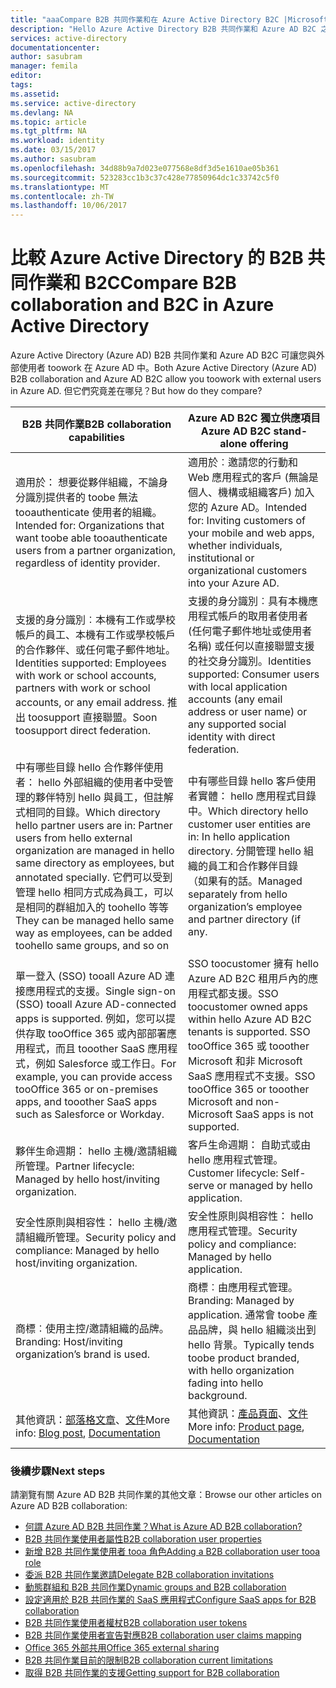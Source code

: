 ```yaml
---
title: "aaaCompare B2B 共同作業和在 Azure Active Directory B2C |Microsoft 文件"
description: "Hello Azure Active Directory B2B 共同作業和 Azure AD B2C 之間的差異為何？"
services: active-directory
documentationcenter: 
author: sasubram
manager: femila
editor: 
tags: 
ms.assetid: 
ms.service: active-directory
ms.devlang: NA
ms.topic: article
ms.tgt_pltfrm: NA
ms.workload: identity
ms.date: 03/15/2017
ms.author: sasubram
ms.openlocfilehash: 34d88b9a7d023e077568e8df3d5e1610ae05b361
ms.sourcegitcommit: 523283cc1b3c37c428e77850964dc1c33742c5f0
ms.translationtype: MT
ms.contentlocale: zh-TW
ms.lasthandoff: 10/06/2017
---
```

# <a name="compare-b2b-collaboration-and-b2c-in-azure-active-directory"></a><span data-ttu-id="55416-103">比較 Azure Active Directory 的 B2B 共同作業和 B2C</span><span class="sxs-lookup"><span data-stu-id="55416-103">Compare B2B collaboration and B2C in Azure Active Directory</span></span>

<span data-ttu-id="55416-104">Azure Active Directory (Azure AD) B2B 共同作業和 Azure AD B2C 可讓您與外部使用者 toowork 在 Azure AD 中。</span><span class="sxs-lookup"><span data-stu-id="55416-104">Both Azure Active Directory (Azure AD) B2B collaboration and Azure AD B2C allow you toowork with external users in Azure AD.</span></span> <span data-ttu-id="55416-105">但它們究竟差在哪兒？</span><span class="sxs-lookup"><span data-stu-id="55416-105">But how do they compare?</span></span>


<span data-ttu-id="55416-106">B2B 共同作業</span><span class="sxs-lookup"><span data-stu-id="55416-106">B2B collaboration capabilities</span></span> |     <span data-ttu-id="55416-107">Azure AD B2C 獨立供應項目</span><span class="sxs-lookup"><span data-stu-id="55416-107">Azure AD B2C stand-alone offering</span></span>
-------- | --------
<span data-ttu-id="55416-108">適用於： 想要從夥伴組織，不論身分識別提供者的 toobe 無法 tooauthenticate 使用者的組織。</span><span class="sxs-lookup"><span data-stu-id="55416-108">Intended for: Organizations that want toobe able tooauthenticate users from a partner organization, regardless of identity provider.</span></span> | <span data-ttu-id="55416-109">適用於︰邀請您的行動和 Web 應用程式的客戶 (無論是個人、機構或組織客戶) 加入您的 Azure AD。</span><span class="sxs-lookup"><span data-stu-id="55416-109">Intended for: Inviting customers of your mobile and web apps, whether individuals, institutional or organizational customers into your Azure AD.</span></span>
<span data-ttu-id="55416-110">支援的身分識別︰本機有工作或學校帳戶的員工、本機有工作或學校帳戶的合作夥伴、或任何電子郵件地址。</span><span class="sxs-lookup"><span data-stu-id="55416-110">Identities supported: Employees with work or school accounts, partners with work or school accounts, or any email address.</span></span> <span data-ttu-id="55416-111">推出 toosupport 直接聯盟。</span><span class="sxs-lookup"><span data-stu-id="55416-111">Soon toosupport direct federation.</span></span>  | <span data-ttu-id="55416-112">支援的身分識別︰具有本機應用程式帳戶的取用者使用者 (任何電子郵件地址或使用者名稱) 或任何以直接聯盟支援的社交身分識別。</span><span class="sxs-lookup"><span data-stu-id="55416-112">Identities supported: Consumer users with local application accounts (any email address or user name) or any supported social identity with direct federation.</span></span>
<span data-ttu-id="55416-113">中有哪些目錄 hello 合作夥伴使用者： hello 外部組織的使用者中受管理的夥伴特別 hello 與員工，但註解式相同的目錄。</span><span class="sxs-lookup"><span data-stu-id="55416-113">Which directory hello partner users are in: Partner users from hello external organization are managed in hello same directory as employees, but annotated specially.</span></span> <span data-ttu-id="55416-114">它們可以受到管理 hello 相同方式成為員工，可以是相同的群組加入的 toohello 等等</span><span class="sxs-lookup"><span data-stu-id="55416-114">They can be managed hello same way as employees, can be added toohello same groups, and so on</span></span>  | <span data-ttu-id="55416-115">中有哪些目錄 hello 客戶使用者實體： hello 應用程式目錄中。</span><span class="sxs-lookup"><span data-stu-id="55416-115">Which directory hello customer user entities are in: In hello application directory.</span></span> <span data-ttu-id="55416-116">分開管理 hello 組織的員工和合作夥伴目錄 （如果有的話。</span><span class="sxs-lookup"><span data-stu-id="55416-116">Managed separately from hello organization’s employee and partner directory (if any.</span></span>
<span data-ttu-id="55416-117">單一登入 (SSO) tooall Azure AD 連接應用程式的支援。</span><span class="sxs-lookup"><span data-stu-id="55416-117">Single sign-on (SSO) tooall Azure AD-connected apps is supported.</span></span> <span data-ttu-id="55416-118">例如，您可以提供存取 tooOffice 365 或內部部署應用程式，而且 tooother SaaS 應用程式，例如 Salesforce 或工作日。</span><span class="sxs-lookup"><span data-stu-id="55416-118">For example, you can provide access tooOffice 365 or on-premises apps, and tooother SaaS apps such as Salesforce or Workday.</span></span>  |  <span data-ttu-id="55416-119">SSO toocustomer 擁有 hello Azure AD B2C 租用戶內的應用程式都支援。</span><span class="sxs-lookup"><span data-stu-id="55416-119">SSO toocustomer owned apps within hello Azure AD B2C tenants is supported.</span></span> <span data-ttu-id="55416-120">SSO tooOffice 365 或 tooother Microsoft 和非 Microsoft SaaS 應用程式不支援。</span><span class="sxs-lookup"><span data-stu-id="55416-120">SSO tooOffice 365 or tooother Microsoft and non-Microsoft SaaS apps is not supported.</span></span>
<span data-ttu-id="55416-121">夥伴生命週期： hello 主機/邀請組織所管理。</span><span class="sxs-lookup"><span data-stu-id="55416-121">Partner lifecycle: Managed by hello host/inviting organization.</span></span>  | <span data-ttu-id="55416-122">客戶生命週期： 自助式或由 hello 應用程式管理。</span><span class="sxs-lookup"><span data-stu-id="55416-122">Customer lifecycle: Self-serve or managed by hello application.</span></span>
<span data-ttu-id="55416-123">安全性原則與相容性： hello 主機/邀請組織所管理。</span><span class="sxs-lookup"><span data-stu-id="55416-123">Security policy and compliance: Managed by hello host/inviting organization.</span></span>  | <span data-ttu-id="55416-124">安全性原則與相容性： hello 應用程式管理。</span><span class="sxs-lookup"><span data-stu-id="55416-124">Security policy and compliance: Managed by hello application.</span></span>
<span data-ttu-id="55416-125">商標︰使用主控/邀請組織的品牌。</span><span class="sxs-lookup"><span data-stu-id="55416-125">Branding: Host/inviting organization’s brand is used.</span></span>  |    <span data-ttu-id="55416-126">商標︰由應用程式管理。</span><span class="sxs-lookup"><span data-stu-id="55416-126">Branding: Managed by application.</span></span> <span data-ttu-id="55416-127">通常會 toobe 產品品牌，與 hello 組織淡出到 hello 背景。</span><span class="sxs-lookup"><span data-stu-id="55416-127">Typically tends toobe product branded, with hello organization fading into hello background.</span></span>
<span data-ttu-id="55416-128">其他資訊：[部落格文章](https://blogs.technet.microsoft.com/enterprisemobility/2017/02/01/azure-ad-b2b-new-updates-make-cross-business-collab-easy/)、[文件](https://docs.microsoft.com/en-us/azure/active-directory/active-directory-b2b-what-is-azure-ad-b2b)</span><span class="sxs-lookup"><span data-stu-id="55416-128">More info: [Blog post](https://blogs.technet.microsoft.com/enterprisemobility/2017/02/01/azure-ad-b2b-new-updates-make-cross-business-collab-easy/), [Documentation](https://docs.microsoft.com/en-us/azure/active-directory/active-directory-b2b-what-is-azure-ad-b2b)</span></span>  | <span data-ttu-id="55416-129">其他資訊：[產品頁面](https://azure.microsoft.com/en-us/services/active-directory-b2c/)、[文件](https://docs.microsoft.com/en-us/azure/active-directory-b2c/)</span><span class="sxs-lookup"><span data-stu-id="55416-129">More info: [Product page](https://azure.microsoft.com/en-us/services/active-directory-b2c/), [Documentation](https://docs.microsoft.com/en-us/azure/active-directory-b2c/)</span></span>


### <a name="next-steps"></a><span data-ttu-id="55416-130">後續步驟</span><span class="sxs-lookup"><span data-stu-id="55416-130">Next steps</span></span>

<span data-ttu-id="55416-131">請瀏覽有關 Azure AD B2B 共同作業的其他文章：</span><span class="sxs-lookup"><span data-stu-id="55416-131">Browse our other articles on Azure AD B2B collaboration:</span></span>

* [<span data-ttu-id="55416-132">何謂 Azure AD B2B 共同作業？</span><span class="sxs-lookup"><span data-stu-id="55416-132">What is Azure AD B2B collaboration?</span></span>](active-directory-b2b-what-is-azure-ad-b2b.md)
* [<span data-ttu-id="55416-133">B2B 共同作業使用者屬性</span><span class="sxs-lookup"><span data-stu-id="55416-133">B2B collaboration user properties</span></span>](active-directory-b2b-user-properties.md)
* [<span data-ttu-id="55416-134">新增 B2B 共同作業使用者 tooa 角色</span><span class="sxs-lookup"><span data-stu-id="55416-134">Adding a B2B collaboration user tooa role</span></span>](active-directory-b2b-add-guest-to-role.md)
* [<span data-ttu-id="55416-135">委派 B2B 共同作業邀請</span><span class="sxs-lookup"><span data-stu-id="55416-135">Delegate B2B collaboration invitations</span></span>](active-directory-b2b-delegate-invitations.md)
* [<span data-ttu-id="55416-136">動態群組和 B2B 共同作業</span><span class="sxs-lookup"><span data-stu-id="55416-136">Dynamic groups and B2B collaboration</span></span>](active-directory-b2b-dynamic-groups.md)
* [<span data-ttu-id="55416-137">設定適用於 B2B 共同作業的 SaaS 應用程式</span><span class="sxs-lookup"><span data-stu-id="55416-137">Configure SaaS apps for B2B collaboration</span></span>](active-directory-b2b-configure-saas-apps.md)
* [<span data-ttu-id="55416-138">B2B 共同作業使用者權杖</span><span class="sxs-lookup"><span data-stu-id="55416-138">B2B collaboration user tokens</span></span>](active-directory-b2b-user-token.md)
* [<span data-ttu-id="55416-139">B2B 共同作業使用者宣告對應</span><span class="sxs-lookup"><span data-stu-id="55416-139">B2B collaboration user claims mapping</span></span>](active-directory-b2b-claims-mapping.md)
* [<span data-ttu-id="55416-140">Office 365 外部共用</span><span class="sxs-lookup"><span data-stu-id="55416-140">Office 365 external sharing</span></span>](active-directory-b2b-o365-external-user.md)
* [<span data-ttu-id="55416-141">B2B 共同作業目前的限制</span><span class="sxs-lookup"><span data-stu-id="55416-141">B2B collaboration current limitations</span></span>](active-directory-b2b-current-limitations.md)
* [<span data-ttu-id="55416-142">取得 B2B 共同作業的支援</span><span class="sxs-lookup"><span data-stu-id="55416-142">Getting support for B2B collaboration</span></span>](active-directory-b2b-support.md)
